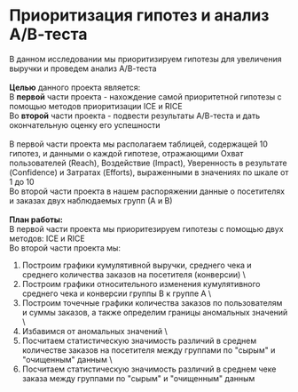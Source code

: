 # Приоритизация гипотез и анализ А/В-теста
В данном исследовании мы приоритизируем гипотезы для увеличения выручки и проведем анализ А/В-теста \
\
**Целью** данного проекта является: \
В **первой** части проекта - нахождение самой приоритетной гипотезы с помощью методов приоритизации ICE и RICE \
Во **второй** части проекта - подвести результаты А/В-теста и дать окончательную оценку его успешности \
\
В первой части проекта мы располагаем таблицей, содержащей 10 гипотез, и данными о каждой гипотезе, отражающими Охват пользователей (Reach), Воздействие (Impact), Уверенность в результате (Confidence) и Затратах (Efforts), выраженными в значениях по шкале от 1 до 10 \
Во второй части проекта в нашем распоряжении данные о посетителях и заказах двух наблюдаемых групп (А и В) \
\
**План работы:** \
В первой части проекта мы приоритезируем гипотезы с помощью двух методов: ICE и RICE\
Во второй части проекта мы:
1) Построим графики кумулятивной выручки, среднего чека и среднего количества заказов на посетителя (конверсии) \
2) Построим графики относительного изменения кумулятивного среднего чека и конверсии группы В к группе А \
3) Построим точечные графики количества заказов по пользователям и суммы заказов, а также определим границы аномальных значений \
4) Избавимся от аномальных значений \
5) Посчитаем статистическую значимость различий в среднем количестве заказов на посетителя между группами по "сырым" и "очищенным" данным \
6) Посчитаем статистическую значимость различий в среднем чеке заказа между группами по "сырым" и "очищенным" данным